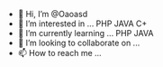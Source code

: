 - 👋 Hi, I’m @Oaoasd
- 👀 I’m interested in ... PHP JAVA C+ 
- 🌱 I’m currently learning ... PHP JAVA
- 💞️ I’m looking to collaborate on ...
- 📫 How to reach me ...

<!---
Oaoasd/Oaoasd is a ✨ special ✨ repository because its `README.md` (this file) appears on your GitHub profile.
You can click the Preview link to take a look at your changes.
--->
